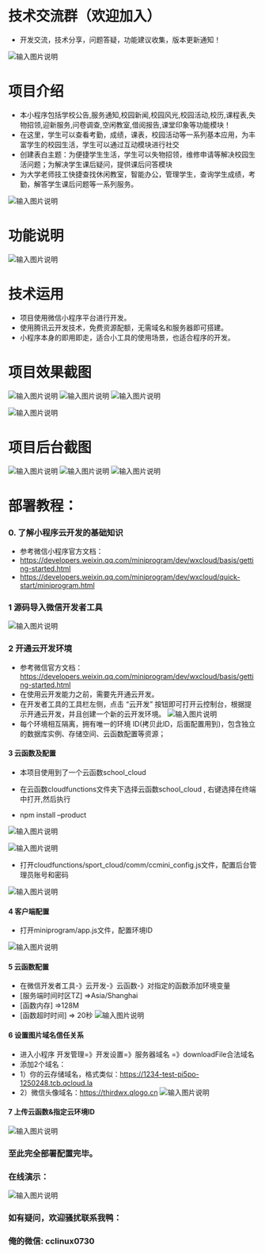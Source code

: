 # 技术交流群（欢迎加入）
- 开发交流，技术分享，问题答疑，功能建议收集，版本更新通知！

 ![输入图片说明](https://images.gitee.com/uploads/images/2021/1015/160554_c877b9db_9240987.png "xxx.png")

# 项目介绍


- 本小程序包括学校公告,服务通知,校园新闻,校园风光,校园活动,校历,课程表,失物招领,迎新服务,问卷调查,空闲教室,借阅报告,课堂印象等功能模块！
- 在这里，学生可以查看考勤，成绩，课表，校园活动等一系列基本应用，为丰富学生的校园生活，学生可以通过互动模块进行社交
- 创建表白主题：为便捷学生生活，学生可以失物招领，维修申请等解决校园生活问题；为解决学生课后疑问，提供课后问答模块
- 为大学老师技工快捷查找休闲教室，智能办公，管理学生，查询学生成绩，考勤，解答学生课后问题等一系列服务。

![输入图片说明](https://images.gitee.com/uploads/images/2021/0828/102055_1d2389c1_9645159.png "设计.png")

# 功能说明
 ![输入图片说明](https://images.gitee.com/uploads/images/2021/0828/101448_8e4e43c8_9645159.jpeg "微校园 (2).jpeg")


# 技术运用

- 项目使用微信小程序平台进行开发。
- 使用腾讯云开发技术，免费资源配额，无需域名和服务器即可搭建。
- 小程序本身的即用即走，适合小工具的使用场景，也适合程序的开发。

# 项目效果截图
 ![输入图片说明](https://images.gitee.com/uploads/images/2021/0828/101510_78e1101a_9645159.png "首页.png")
![输入图片说明](https://images.gitee.com/uploads/images/2021/0828/101522_2102087a_9645159.png "服务.png")
![输入图片说明](https://images.gitee.com/uploads/images/2021/0828/101528_82b32369_9645159.png "互动.png")

 ![输入图片说明](https://images.gitee.com/uploads/images/2021/0828/101537_e1797af0_9645159.png "我的.png")


# 项目后台截图
![输入图片说明](https://images.gitee.com/uploads/images/2021/0828/101559_9b1d19f6_9645159.png "后台登录.png")
![输入图片说明](https://images.gitee.com/uploads/images/2021/0828/101607_d54aa863_9645159.png "后台首页.png")
 ![输入图片说明](https://images.gitee.com/uploads/images/2021/0828/101614_6f784ab4_9645159.png "用户管理.png")

# 部署教程：
### 0. 了解小程序云开发的基础知识
-  参考微信小程序官方文档：
- https://developers.weixin.qq.com/miniprogram/dev/wxcloud/basis/getting-started.html
- https://developers.weixin.qq.com/miniprogram/dev/wxcloud/quick-start/miniprogram.html

### 1 源码导入微信开发者工具
 ![输入图片说明](https://images.gitee.com/uploads/images/2021/0814/112238_5cf31255_9297599.png "导入.png")
  

 

### 2 开通云开发环境
 -  参考微信官方文档：https://developers.weixin.qq.com/miniprogram/dev/wxcloud/basis/getting-started.html
- 在使用云开发能力之前，需要先开通云开发。 
- 在开发者工具的工具栏左侧，点击 “云开发” 按钮即可打开云控制台，根据提示开通云开发，并且创建一个新的云开发环境。
![输入图片说明](https://images.gitee.com/uploads/images/2021/0811/232537_8a27b61c_9240987.png "云开发开通环境.png")
- 每个环境相互隔离，拥有唯一的环境 ID(拷贝此ID，后面配置用到)，包含独立的数据库实例、存储空间、云函数配置等资源；
 

#### 3 云函数及配置
- 本项目使用到了一个云函数school_cloud 


- 在云函数cloudfunctions文件夹下选择云函数school_cloud , 右键选择在终端中打开,然后执行 
- npm install –product


 ![输入图片说明](https://images.gitee.com/uploads/images/2021/0828/101945_43017a93_9645159.png "内建终端打开.png")

![输入图片说明](https://images.gitee.com/uploads/images/2021/0828/101951_d21440a1_9645159.png "安装依赖.png")
 

- 打开cloudfunctions/sport_cloud/comm/ccmini_config.js文件，配置后台管理员账号和密码

 ![输入图片说明](https://images.gitee.com/uploads/images/2021/0911/150146_a9af88e5_9240987.png "设置管理员账号.png")

 


#### 4  客户端配置
- 打开miniprogram/app.js文件，配置环境ID

 ![输入图片说明](https://images.gitee.com/uploads/images/2021/0811/232832_6053aae0_9240987.png "客户端配置.png")


#### 5  云函数配置
- 在微信开发者工具-》云开发-》云函数-》对指定的函数添加环境变量 
- [服务端时间时区TZ] =>Asia/Shanghai
- [函数内存] =>128M   
- [函数超时时间] => 20秒
 ![输入图片说明](https://images.gitee.com/uploads/images/2021/0828/101840_a213d534_9645159.png "配置云函数.png")

 

#### 6  设置图片域名信任关系
- 进入小程序 开发管理=》开发设置=》服务器域名 =》downloadFile合法域名	
- 添加2个域名：
- 1）你的云存储域名，格式类似：https://1234-test-pi5po-1250248.tcb.qcloud.la
- 2）微信头像域名：https://thirdwx.qlogo.cn 
![输入图片说明](https://images.gitee.com/uploads/images/2021/0811/233716_fccfac0e_9240987.png "业务域名.png")

#### 7  上传云函数&指定云环境ID

 ![输入图片说明](https://images.gitee.com/uploads/images/2021/0828/101935_d116bfc6_9645159.png "上传到云.png")

### 至此完全部署配置完毕。

### 在线演示：
 

 ![输入图片说明](https://images.gitee.com/uploads/images/2021/0811/233918_96b29222_9240987.jpeg "Free版-QR.jpg")


### 如有疑问，欢迎骚扰联系我鸭： 
### 俺的微信:  cclinux0730


